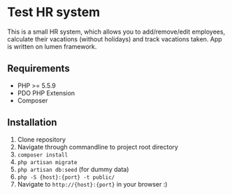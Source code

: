 # Test HR system

This is a small HR system, which allows you to add/remove/edit employees, calculate their vacations (without holidays) and track vacations taken. App is written on lumen framework.

## Requirements
* PHP >= 5.5.9
* PDO PHP Extension
* Composer

## Installation
1. Clone repository
2. Navigate through commandline to project root directory
3. `composer install`
4. `php artisan migrate`
5. `php artisan db:seed` (for dummy data)
6. `php -S {host}:{port} -t public/` 
7. Navigate to `http://{host}:{port}` in your browser :)